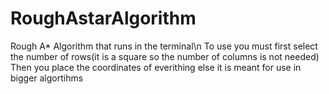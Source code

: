 # RoughAstarAlgorithm
Rough A* Algorithm that runs in the terminal\n
To use you must first select the number of rows(it is a square so the number of columns is not needed)
Then you place the coordinates of everithing else
it is meant for use in bigger algortihms
